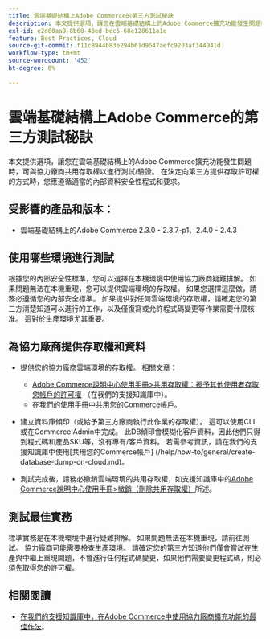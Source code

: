 ```yaml
---
title: 雲端基礎結構上Adobe Commerce的第三方測試秘訣
description: 本文提供選項，讓您在雲端基礎結構上的Adobe Commerce擴充功能發生問題時，可與協力廠商共用存取權以進行測試/驗證。
exl-id: e2d80aa9-8b68-48ed-bec5-68e128611a1e
feature: Best Practices, Cloud
source-git-commit: f11c8944b83e294b61d9547aefc9203af344041d
workflow-type: tm+mt
source-wordcount: '452'
ht-degree: 0%

---
```


# 雲端基礎結構上Adobe Commerce的第三方測試秘訣

本文提供選項，讓您在雲端基礎結構上的Adobe Commerce擴充功能發生問題時，可與協力廠商共用存取權以進行測試/驗證。
在決定向第三方提供存取許可權的方式時，您應遵循適當的內部資料安全性程式和要求。

## 受影響的產品和版本：

* 雲端基礎結構上的Adobe Commerce 2.3.0 - 2.3.7-p1、2.4.0 - 2.4.3

## 使用哪些環境進行測試

根據您的內部安全性標準，您可以選擇在本機環境中使用協力廠商疑難排解。 如果問題無法在本機重現，您可以提供雲端環境的存取權。 如果您選擇這麼做，請務必遵循您的內部安全標準。 如果提供對任何雲端環境的存取權，請確定您的第三方清楚知道可以進行的工作，以及僅復寫或允許程式碼變更等作業需要什麼核准。 這對於生產環境尤其重要。

## 為協力廠商提供存取權和資料

* 提供您的協力廠商雲端環境的存取權。 相關文章：

   * [Adobe Commerce說明中心使用手冊>共用存取權：授予其他使用者存取您帳戶的許可權](/help/help-center-guide/help-center/magento-help-center-user-guide.md#shared-access) （在我們的支援知識庫中）。
   * 在我們的使用手冊中[共用您的Commerce帳戶](https://docs.magento.com/user-guide/magento/magento-account-share.html)。

* 建立資料庫傾印（或給予第三方廠商執行此作業的存取權）。 這可以使用CLI或在Commerce Admin中完成。 此DB傾印會模糊化客戶資料，因此他們只得到程式碼和產品SKU等，沒有專有/客戶資料。 若需參考資訊，請在我們的支援知識庫中使用[共用您的Commerce帳戶] (/help/how-to/general/create-database-dump-on-cloud.md)。
* 測試完成後，請務必撤銷雲端環境的共用存取權，如支援知識庫中的[Adobe Commerce說明中心使用手冊>撤銷（刪除共用存取權）](/help/help-center-guide/help-center/magento-help-center-user-guide.md#revoke-shared-access)所述。

## 測試最佳實務

標準實務是在本機環境中進行疑難排解。 如果問題無法在本機重現，請前往測試。 協力廠商可能需要檢查生產環境。 請確定您的第三方知道他們僅會嘗試在生產與中繼上重現問題，不會進行任何程式碼變更，如果他們需要變更程式碼，則必須先取得您的許可權。

## 相關閱讀

* [在我們的支援知識庫中，在Adobe Commerce中使用協力廠商擴充功能的最佳作法](https://support.magento.com/hc/en-us/articles/360042361152-Best-Practices-for-using-third-party-extensions-in-Magento)。
